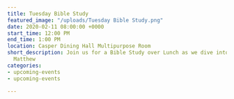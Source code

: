 ```yaml
---
title: Tuesday Bible Study
featured_image: "/uploads/Tuesday Bible Study.png"
date: 2020-02-11 08:00:00 +0000
start_time: 12:00 PM
end_time: 1:00 PM
location: Casper Dining Hall Multipurpose Room
short_description: Join us for a Bible Study over Lunch as we dive into the book of
  Matthew
categories:
- upcoming-events
- upcoming-events

---
```

